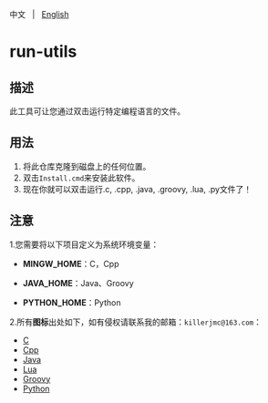 中文 &nbsp; | &nbsp; [English](README.md)

# run-utils



## 描述

此工具可让您通过双击运行特定编程语言的文件。



## 用法

1. 将此仓库克隆到磁盘上的任何位置。
2. 双击`Install.cmd`来安装此软件。
3. 现在你就可以双击运行.c, .cpp, .java, .groovy, .lua, .py文件了！



## 注意

1.您需要将以下项目定义为系统环境变量：

+ **MINGW_HOME**：C，Cpp

+ **JAVA_HOME**：Java、Groovy

+ **PYTHON_HOME**：Python

2.所有**图标**出处如下，如有侵权请联系我的邮箱：`killerjmc@163.com`：
+ [C](https://www.iconfont.cn/collections/detail?spm=a313x.7781069.0.da5a778a4&cid=21124)
+ [Cpp](https://commons.wikimedia.org/wiki/File:ISO_C%2B%2B_Logo.svg)
+ [Java](https://brandlogos.net/java-eps-40925.html)
+ [Lua](https://en.wikipedia.org/wiki/File:Lua-Logo.svg)
+ [Groovy](https://commons.wikimedia.org/wiki/File:Groovy-logo.svg)
+ [Python](https://www.iconfont.cn/collections/detail?spm=a313x.7781069.0.da5a778a4&cid=12938)
